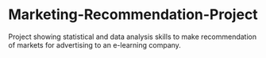 # Marketing-Recommendation-Project
Project showing statistical and data analysis skills to make recommendation of markets for advertising to an e-learning company.
